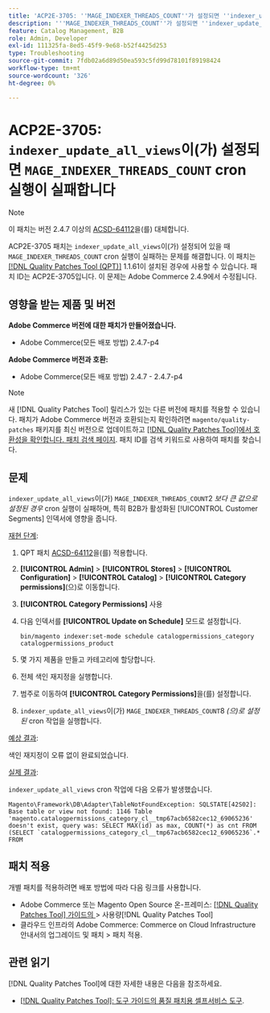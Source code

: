 ```yaml
---
title: 'ACP2E-3705: ''MAGE_INDEXER_THREADS_COUNT''가 설정되면 ''indexer_update_all_views'' cron 실행이 실패합니다'
description: '''MAGE_INDEXER_THREADS_COUNT''가 설정되면 ''indexer_update_all_views'' cron 실행이 실패하는 Adobe Commerce 문제를 해결하려면 ACP2E-3705 패치를 적용합니다.'
feature: Catalog Management, B2B
role: Admin, Developer
exl-id: 111325fa-8ed5-45f9-9e68-b52f4425d253
type: Troubleshooting
source-git-commit: 7fdb02a6d89d50ea593c5fd99d78101f89198424
workflow-type: tm+mt
source-wordcount: '326'
ht-degree: 0%

---
```


# ACP2E-3705: `indexer_update_all_views`이(가) 설정되면 `MAGE_INDEXER_THREADS_COUNT` cron 실행이 실패합니다

>[!NOTE]
>
>이 패치는 버전 2.4.7 이상의 [ACSD-64112](/help/tools/quality-patches-tool/patches-available-in-qpt/v1-1-59/acsd-64112-indexer-update-all-views-cron-execution-fails.md)을(를) 대체합니다.

ACP2E-3705 패치는 `indexer_update_all_views`이(가) 설정되어 있을 때 `MAGE_INDEXER_THREADS_COUNT` cron 실행이 실패하는 문제를 해결합니다. 이 패치는 [[!DNL Quality Patches Tool (QPT)]](/help/tools/quality-patches-tool/quality-patches-tool-to-self-serve-quality-patches.md) 1.1.61이 설치된 경우에 사용할 수 있습니다. 패치 ID는 ACP2E-3705입니다. 이 문제는 Adobe Commerce 2.4.9에서 수정됩니다.

## 영향을 받는 제품 및 버전

**Adobe Commerce 버전에 대한 패치가 만들어졌습니다.**

* Adobe Commerce(모든 배포 방법) 2.4.7-p4

**Adobe Commerce 버전과 호환:**

* Adobe Commerce(모든 배포 방법) 2.4.7 - 2.4.7-p4

>[!NOTE]
>
>새 [!DNL Quality Patches Tool] 릴리스가 있는 다른 버전에 패치를 적용할 수 있습니다. 패치가 Adobe Commerce 버전과 호환되는지 확인하려면 `magento/quality-patches` 패키지를 최신 버전으로 업데이트하고 [[!DNL Quality Patches Tool]에서 호환성을 확인합니다. 패치 검색 페이지](https://experienceleague.adobe.com/tools/commerce-quality-patches/index.html?lang=ko). 패치 ID를 검색 키워드로 사용하여 패치를 찾습니다.

## 문제

`indexer_update_all_views`이(가) `MAGE_INDEXER_THREADS_COUNT`2 *보다 큰 값으로 설정된 경우* cron 실행이 실패하며, 특히 B2B가 활성화된 [!UICONTROL Customer Segments] 인덱서에 영향을 줍니다.

<u>재현 단계</u>:

1. QPT 패치 [ACSD-64112](/help/tools/quality-patches-tool/patches-available-in-qpt/v1-1-59/acsd-64112-indexer-update-all-views-cron-execution-fails.md)을(를) 적용합니다.
1. **[!UICONTROL Admin]** > **[!UICONTROL Stores]** > **[!UICONTROL Configuration]** > **[!UICONTROL Catalog]** > **[!UICONTROL Category permissions]**(으)로 이동합니다.
1. **[!UICONTROL Category Permissions]** 사용
1. 다음 인덱서를 **[!UICONTROL Update on Schedule]** 모드로 설정합니다.

   ```
   bin/magento indexer:set-mode schedule catalogpermissions_category catalogpermissions_product
   ```

1. 몇 가지 제품을 만들고 카테고리에 할당합니다.
1. 전체 색인 재지정을 실행합니다.
1. 범주로 이동하여 **[!UICONTROL Category Permissions]**&#x200B;을(를) 설정합니다.
1. `indexer_update_all_views`이(가) `MAGE_INDEXER_THREADS_COUNT`8 *(으)로 설정된* cron 작업을 실행합니다.

<u>예상 결과</u>:

색인 재지정이 오류 없이 완료되었습니다.

<u>실제 결과</u>:

`indexer_update_all_views` cron 작업에 다음 오류가 발생했습니다.

```
Magento\Framework\DB\Adapter\TableNotFoundException: SQLSTATE[42S02]: Base table or view not found: 1146 Table 'magento.catalogpermissions_category_cl__tmp67acb6582cec12_69065236' doesn't exist, query was: SELECT MAX(id) as max, COUNT(*) as cnt FROM (SELECT `catalogpermissions_category_cl__tmp67acb6582cec12_69065236`.* FROM
```


## 패치 적용

개별 패치를 적용하려면 배포 방법에 따라 다음 링크를 사용합니다.

* Adobe Commerce 또는 Magento Open Source 온-프레미스: [[!DNL Quality Patches Tool]  가이드의 &#x200B;](/help/tools/quality-patches-tool/usage.md)> 사용량[!DNL Quality Patches Tool]
* 클라우드 인프라의 Adobe Commerce: Commerce on Cloud Infrastructure 안내서의 업그레이드 및 패치 > 패치 적용.

## 관련 읽기

[!DNL Quality Patches Tool]에 대한 자세한 내용은 다음을 참조하세요.

* [[!DNL Quality Patches Tool]: 도구 가이드의 품질 패치용 셀프서비스 도구](/help/tools/quality-patches-tool/quality-patches-tool-to-self-serve-quality-patches.md).
